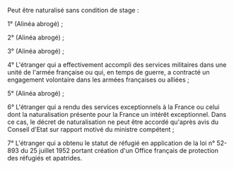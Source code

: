 Peut être naturalisé sans condition de stage : 


1° (Alinéa abrogé) ; 


2° (Alinéa abrogé) ; 


3° (Alinéa abrogé) ; 


4° L'étranger qui a effectivement accompli des services militaires dans une unité de l'armée française ou qui, en temps de guerre, a contracté un engagement volontaire dans les armées françaises ou alliées ; 


5° (Alinéa abrogé) ; 


6° L'étranger qui a rendu des services exceptionnels à la France ou celui dont la naturalisation présente pour la France un intérêt exceptionnel. Dans ce cas, le décret de naturalisation ne peut être accordé qu'après avis du Conseil d'Etat sur rapport motivé du ministre compétent ; 


7° L'étranger qui a obtenu le statut de réfugié en application de la loi n° 52-893 du 25 juillet 1952 portant création d'un Office français de protection des réfugiés et apatrides.

